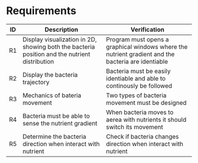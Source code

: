 # Requirements
| ID | Description | Verification |
| --- | --- | --- |
| R1 | Display visualization in 2D, showing both the bacteria position and the nutrient distribution | Program must opens a graphical windows where the nutrient gradient and the bacteria are identiable|
| R2 | Display the bacteria trajectory | Bacteria must be easily identiable and able to continously be followed |
| R3 | Mechanics of bateria movement | Two types of bacteria movement must be designed |
| R4 | Bacteria must be able to sense the nutrient gradient | When bacteria moves to aerea with nutrients it should switch its movement|
| R5 | Determine the bacteria direction when interact with nutrient | Check if bacteria changes direction when interact with nutrient|
